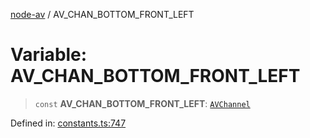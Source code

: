 [node-av](../globals.md) / AV\_CHAN\_BOTTOM\_FRONT\_LEFT

# Variable: AV\_CHAN\_BOTTOM\_FRONT\_LEFT

> `const` **AV\_CHAN\_BOTTOM\_FRONT\_LEFT**: [`AVChannel`](../type-aliases/AVChannel.md)

Defined in: [constants.ts:747](https://github.com/seydx/av/blob/f8631fc881b394300b1479f511d55cf1c370a87f/src/constants/constants.ts#L747)
